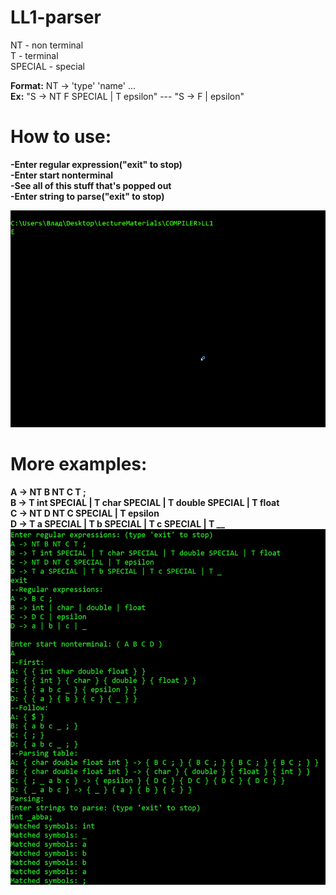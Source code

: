# LL1-parser
NT - non terminal  
T - terminal  
SPECIAL - special  

**Format:**
NT -> 'type' 'name' ...  
**Ex:**
"S -> NT F SPECIAL | T epsilon" --- "S -> F | epsilon"  
# How to use:  
**-Enter regular expression("exit" to stop)**  
**-Enter start nonterminal**  
**-See all of this stuff that's popped out**  
**-Enter string to parse("exit" to stop)**  

![](test.gif)  
# More examples:  
**A -> NT B NT C T ;**  
**B -> T int SPECIAL | T char SPECIAL | T double SPECIAL | T float**  
**C -> NT D NT C SPECIAL | T epsilon**  
**D -> T a SPECIAL | T b SPECIAL | T c SPECIAL | T __**  
![](ex1.jpg)
